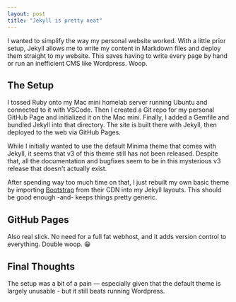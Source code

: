 ```yaml
---
layout: post
title: "Jekyll is pretty neat"
---
```

I wanted to simplify the way my personal website worked. With a little prior setup, Jekyll allows me to write my content in Markdown files and deploy them straight to my website. This saves having to write every page by hand or run an inefficient CMS like Wordpress. Woop.

## The Setup
I tossed Ruby onto my Mac mini homelab server running Ubuntu and connected to it with VSCode. Then I created a Git repo for my personal GitHub Page and initialized it on the Mac mini. Finally, I added a Gemfile and bundled Jekyll into that directory. The site is built there with Jekyll, then deployed to the web via GitHub Pages.

While I initially wanted to use the default Minima theme that comes with Jekyll, it seems that v3 of this theme still has not been released. Despite that, all the documentation and bugfixes seem to be in this mysterious v3 release that doesn't actually exist.

After spending way too much time on that, I just rebuilt my own basic theme by importing [Bootstrap](https://getbootstrap.com/) from their CDN into my Jekyll layouts. This should be good enough -and- keeps things pretty generic.

## GitHub Pages
Also real slick. No need for a full fat webhost, and it adds version control to everything. Double woop. 😁

## Final Thoughts
The setup was a bit of a pain — especially given that the default theme is largely unusable - but it still beats running Wordpress.